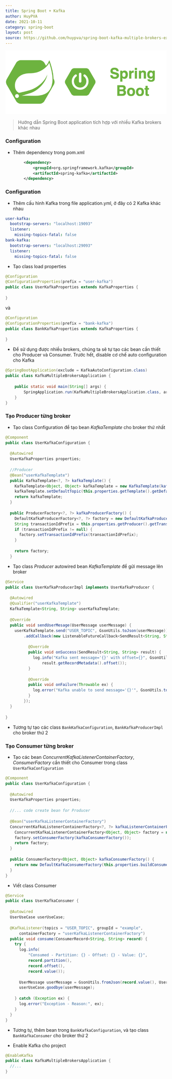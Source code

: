 ```yaml
---
title: Spring Boot + Kafka
author: HuyPVA
date: 2021-10-11
category: spring-boot
layout: post
source: https://github.com/huypva/spring-boot-kafka-multiple-brokers-example
---
```


<div align="center">
    <img src="../assets/images/spring_boot_icon.png"/>
</div>

> Hướng dẫn Spring Boot application tích hợp với nhiều Kafka brokers khác nhau 

### Configuration

- Thêm dependency trong pom.xml
```xml
		<dependency>
			<groupId>org.springframework.kafka</groupId>
			<artifactId>spring-kafka</artifactId>
		</dependency>
``` 

### Configuration

- Thêm cấu hình Kafka trong file application.yml, ở đây có 2 Kafka khác nhau

```yml
user-kafka:
  bootstrap-servers: "localhost:19093"
  listener:
    missing-topics-fatal: false
bank-kafka:
  bootstrap-servers: "localhost:29093"
  listener:
    missing-topics-fatal: false
```

- Tạo class load properties

```java
@Configuration
@ConfigurationProperties(prefix = "user-kafka")
public class UserKafkaProperties extends KafkaProperties {

}
```

và 

```java
@Configuration
@ConfigurationProperties(prefix = "bank-kafka")
public class BankKafkaProperties extends KafkaProperties {

}
```

- Để sử dụng được nhiều brokers, chúng ta sẽ tự tạo các bean cần thiết cho Producer và Consumer. Trước hết, disable cơ chế auto configuration cho Kafka

```java
@SpringBootApplication(exclude = KafkaAutoConfiguration.class)
public class KafkaMultipleBrokersApplication {
  
    public static void main(String[] args) {
		SpringApplication.run(KafkaMultipleBrokersApplication.class, args);
	}
}
```

### Tạo Producer từng broker

- Tạo class Configuration để tạo bean *KafkaTemplate* cho broker thứ nhất

```java
@Component
public class UserKafkaConfiguration {

  @Autowired
  UserKafkaProperties properties;

  //Producer
  @Bean("userKafkaTemplate")
  public KafkaTemplate<?, ?> kafkaTemplate() {
    KafkaTemplate<Object, Object> kafkaTemplate = new KafkaTemplate(kafkaProducerFactory());
    kafkaTemplate.setDefaultTopic(this.properties.getTemplate().getDefaultTopic());
    return kafkaTemplate;
  }

  public ProducerFactory<?, ?> kafkaProducerFactory() {
    DefaultKafkaProducerFactory<?, ?> factory = new DefaultKafkaProducerFactory(this.properties.buildProducerProperties());
    String transactionIdPrefix = this.properties.getProducer().getTransactionIdPrefix();
    if (transactionIdPrefix != null) {
      factory.setTransactionIdPrefix(transactionIdPrefix);
    }

    return factory;
  }
```

- Tạo class *Producer* autowired bean *KafkaTemplate* để gửi message lên broker

```java
@Service
public class UserKafkaProducerImpl implements UserKafkaProducer {

  @Autowired
  @Qualifier("userKafkaTemplate")
  KafkaTemplate<String, String> userKafkaTemplate;

  @Override
  public void sendUserMesage(UserMessage userMessage) {
    userKafkaTemplate.send("USER_TOPIC", GsonUtils.toJson(userMessage))
        .addCallback(new ListenableFutureCallback<SendResult<String, String>>() {

          @Override
          public void onSuccess(SendResult<String, String> result) {
            log.info("Kafka sent message='{}' with offset={}", GsonUtils.toJson(userMessage),
                result.getRecordMetadata().offset());
          }

          @Override
          public void onFailure(Throwable ex) {
            log.error("Kafka unable to send message='{}'", GsonUtils.toJson(userMessage), ex);
          }
        });
  }

}
```

- Tương tự tạo các class `BankKafkaConfiguration`, `BankKafkaProducerImpl` cho broker thứ 2

### Tạo Consumer từng broker

- Tạo các bean *ConcurrentKafkaListenerContainerFactory*, *ConsumerFactory* cần thiết cho Consumer trong class `UserKafkaConfiguration` 

```java
@Component
public class UserKafkaConfiguration {

  @Autowired
  UserKafkaProperties properties;

  //... code create bean for Producer

  @Bean("userKafkaListenerContainerFactory")
  ConcurrentKafkaListenerContainerFactory<?, ?> kafkaListenerContainerFactory() {
    ConcurrentKafkaListenerContainerFactory<Object, Object> factory = new ConcurrentKafkaListenerContainerFactory();
    factory.setConsumerFactory(kafkaConsumerFactory());
    return factory;
  }

  public ConsumerFactory<Object, Object> kafkaConsumerFactory() {
    return new DefaultKafkaConsumerFactory(this.properties.buildConsumerProperties());
  }
}
```

- Viết class Consumer

```java
@Service
public class UserKafkaConsumer {

  @Autowired
  UserUseCase userUseCase;

  @KafkaListener(topics = "USER_TOPIC", groupId = "example",
      containerFactory = "userKafkaListenerContainerFactory")
  public void consume(ConsumerRecord<String, String> record) {
    try {
      log.info(
          "Consumed - Partition: {} - Offset: {} - Value: {}",
          record.partition(),
          record.offset(),
          record.value());

      UserMessage userMessage = GsonUtils.fromJson(record.value(), UserMessage.class);
      userUseCase.goodbye(userMessage);

    } catch (Exception ex) {
      log.error("Exception - Reason:", ex);
    }
  }
}
```

- Tương tự, thêm bean trong `BankKafkaConfiguration`, và tạo class `BankKafkaConsumer` cho broker thứ 2

- Enable Kafka cho project

```java
@EnableKafka
public class KafkaMultipleBrokersApplication {
  //...
}
```


